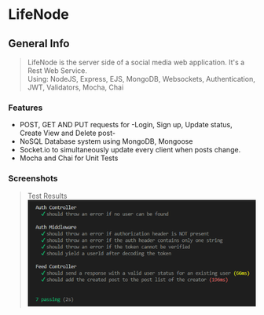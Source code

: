 LifeNode
================

General Info
------------
> LifeNode is the server side of a social media web application. It's a Rest Web Service.<br>
> Using: NodeJS, Express, EJS, MongoDB, Websockets, Authentication, JWT, Validators, Mocha, Chai

### Features
* POST, GET AND PUT requests for -Login, Sign up, Update status, Create View and Delete post-
* NoSQL Database system using MongoDB, Mongoose
* Socket.io to simultaneously update every client when posts change.
* Mocha and Chai for Unit Tests

### Screenshots

> Test Results<br> ![Screenshot](Screenshots/tests.png)
